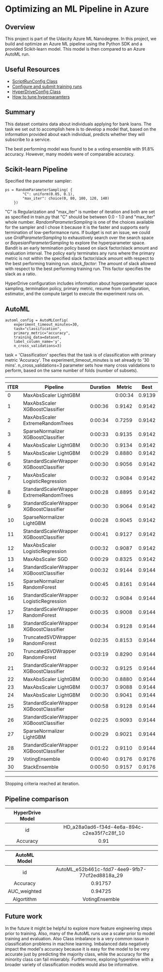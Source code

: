 # Optimizing an ML Pipeline in Azure

## Overview
This project is part of the Udacity Azure ML Nanodegree.
In this project, we build and optimize an Azure ML pipeline using the Python SDK and a provided Scikit-learn model.
This model is then compared to an Azure AutoML run.

## Useful Resources
- [ScriptRunConfig Class](https://docs.microsoft.com/en-us/python/api/azureml-core/azureml.core.scriptrunconfig?view=azure-ml-py)
- [Configure and submit training runs](https://docs.microsoft.com/en-us/azure/machine-learning/how-to-set-up-training-targets)
- [HyperDriveConfig Class](https://docs.microsoft.com/en-us/python/api/azureml-train-core/azureml.train.hyperdrive.hyperdriveconfig?view=azure-ml-py)
- [How to tune hyperparamters](https://docs.microsoft.com/en-us/azure/machine-learning/how-to-tune-hyperparameters)


## Summary
This dataset contains data about individuals applying for bank loans. The task we set out to accomplish here is to develop a model that, based on the information provided about each individual, predicts whether they will subscribe to a service.

The best performing model was found to be a voting ensemble with 91.8% accuracy. However, many models were of comparable accuracy.
## Scikit-learn Pipeline

Specified the parameter sampler:

```
ps = RandomParameterSampling( {
        "C": uniform(0.05, 0.1),
        "max_iter": choice(0, 80, 100, 120, 140)
    })
```
"C" is Regularization and "max_iter" is number of iteration and both are set as specified in train.py that "C" should be between 0.0 - 1.0 and "max_iter"
whole number.
_RandomParameterSampling_ is one of the choices available for the sampler and I chose it because it is the faster and supports early termination of 
low-performance runs. If budget is not an issue, we could use _GridParameterSampling_ to exhaustively search over the search space or 
_BayesianParameterSampling_ to explore the hyperparameter space.
Bandit is an early termination policy based on slack factor/slack amount and evaluation interval. The policy early terminates any runs where the 
primary metric is not within the specified slack factor/slack amount with respect to the best performing training run.
_slack_factor_: The amount of slack allowed with respect to the best performing training run. This factor specifies the slack as a ratio.

HyperDrive configuration includes information about hyperparameter space sampling, termination policy, primary metric, resume from configuration, estimator, and the compute target to execute the experiment runs on.
## AutoML
```
automl_config = AutoMLConfig(
    experiment_timeout_minutes=30,
    task="classification",
    primary_metric="accuracy",
    training_data=dataset,
    label_column_name='y',
    n_cross_validations=3)
  ```
task = 'Classification' specfies that the task is of classification with primary metric 'Accuracy'. The experiment_timeout_minutes is set already to '30 mins'.
n_cross_validations=3 parameter sets how many cross validations to perform, based on the same number of folds (number of subsets).

********************************************************************************************
| ITER      | Pipeline | Duration | Metric | Best |
| ----------- | ----------- | ----------- | ----------- | ----------- |
|   0 |  MaxAbsScaler LightGBM  |                       | 0:00:34  |           0.9139  |  0.9139 |
|    1 |  MaxAbsScaler XGBoostClassifier                | 0:00:36  |           0.9142  |  0.9142 |
|    2 |  MaxAbsScaler ExtremeRandomTrees               | 0:00:34  |           0.7259  |  0.9142 |
|    3 |  SparseNormalizer XGBoostClassifier            | 0:00:33  |           0.9135  |  0.9142 |
|    4 |  MaxAbsScaler LightGBM                         | 0:00:30  |           0.9134  |  0.9142 |
|    5 |  MaxAbsScaler LightGBM                         | 0:00:29  |           0.8880  |  0.9142 |
|    6 |  StandardScalerWrapper XGBoostClassifier       | 0:00:30  |           0.9056  |  0.9142 |
|    7 |  MaxAbsScaler LogisticRegression               | 0:00:32  |           0.9084  |  0.9142 |
|    8 |  StandardScalerWrapper ExtremeRandomTrees      | 0:00:28  |           0.8895  |  0.9142 |
|    9 |  StandardScalerWrapper XGBoostClassifier       | 0:00:30  |           0.9064  |  0.9142 |
|   10 |  SparseNormalizer LightGBM                     | 0:00:28  |           0.9045  |  0.9142 |
|   11 |  StandardScalerWrapper XGBoostClassifier       | 0:00:41  |           0.9127  |  0.9142 |
|   12 |  MaxAbsScaler LogisticRegression               | 0:00:32  |           0.9087  |  0.9142 |
|   13 |  MaxAbsScaler SGD                              | 0:00:29  |           0.8325  |  0.9142 |
|   14 |  StandardScalerWrapper XGBoostClassifier       | 0:00:32  |           0.9144  |  0.9144 |
|   15 |  SparseNormalizer RandomForest                 | 0:00:45  |           0.8161  |  0.9144 |
|   16 |  StandardScalerWrapper LogisticRegression      | 0:00:32  |           0.9084  |  0.9144 |
|   17 |  StandardScalerWrapper RandomForest            | 0:00:35  |           0.9008  |  0.9144 |
|   18 |  StandardScalerWrapper XGBoostClassifier       | 0:00:34  |           0.9128  |  0.9144 |
|   19 |  TruncatedSVDWrapper RandomForest              | 0:02:35  |           0.8153  |  0.9144 |
|   20 |  TruncatedSVDWrapper RandomForest              | 0:03:19  |           0.8290  |  0.9144 |
|   21 |  StandardScalerWrapper XGBoostClassifier       | 0:00:32  |           0.9125  |  0.9144 |
|   22 |  MaxAbsScaler LightGBM                         | 0:00:30  |           0.8880  |  0.9144 |
|   23 |  MaxAbsScaler LightGBM                         | 0:00:37  |           0.9088  |  0.9144 |
|   24 |  MaxAbsScaler LightGBM                         | 0:00:30  |           0.9041  |  0.9144 |
|   25 |  StandardScalerWrapper XGBoostClassifier       | 0:00:58  |           0.9128  |  0.9144 |
|   26 |  StandardScalerWrapper XGBoostClassifier       | 0:02:25  |           0.9093  |  0.9144 |
|   27 |  SparseNormalizer LightGBM                     | 0:00:29  |           0.9021  |  0.9144 |
|   28 |  StandardScalerWrapper XGBoostClassifier       | 0:01:22  |           0.9110  |  0.9144 |
|   29 |  VotingEnsemble                                | 0:00:40  |           0.9176  |  0.9176 |
|   30 |  StackEnsemble                                 | 0:00:50  |           0.9157  |  0.9176 |

********************************************************************************************
Stopping criteria reached at iteration.

## Pipeline comparison
| HyperDrive Model | |
| :---: | :---: |
| id | HD_a28a0ad6-f34d-4e6a-894c-c2ea35f7c28f_10  |
| Accuracy | 0.91 |


| AutoML Model | |
| :---: | :---: |
| id | AutoML_e52b461c-fdd7-4ee9-9fb7-77cf2ed8818a_29 |
| Accuracy | 0.91757 |
| AUC_weighted | 0.94725 |
| Algortithm | VotingEnsemble |

## Future work
In the future it might be helpful to explore more feature engineering steps prior to training. Also, many of the AutoML runs use a scaler prior to model training and evaluation. Also Class imbalance is a very common issue in classification problems in machine learning. Imbalanced data negatively impact the model's accuracy because it is easy for the model to be very accurate just by predicting the majority class, while the accuracy for the minority class can fail miserably. Furthermore, exploring hyperdrive with a broader variety of classification models would also be informative.
